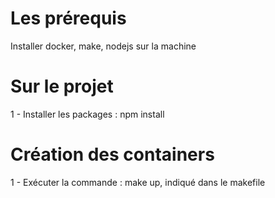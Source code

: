 # Les prérequis

Installer docker, make, nodejs sur la machine

# Sur le projet
1 - Installer les packages : npm install

# Création des containers
1 - Exécuter la commande : make up, indiqué dans le makefile